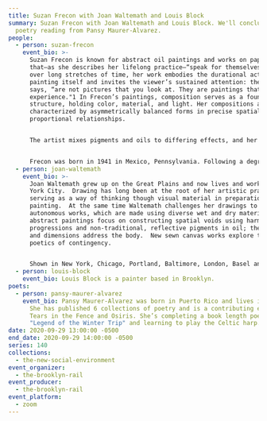 ```yaml
---
title: Suzan Frecon with Joan Waltemath and Louis Block
summary: Suzan Frecon with Joan Waltemath and Louis Block. We'll conclude with a
  poetry reading from Pansy Maurer-Alvarez.
people:
  - person: suzan-frecon
    event_bio: >-
      Suzan Frecon is known for abstract oil paintings and works on paper
      that—as she describes her lifelong practice—“speak for themselves.” Made
      over long stretches of time, her work embodies the durational activity of
      painting itself and invites the viewer’s sustained attention: these, she
      says, “are not pictures that you look at. They are paintings that you
      experience."1 In Frecon’s paintings, composition serves as a foundational
      structure, holding color, material, and light. Her compositions are
      characterized by asymmetrically balanced forms in precise spatial and
      proportional relationships. 


      The artist mixes pigments and oils to differing effects, and her almost tactile use of color and contrasting matte and shiny surfaces heightens the visual experience of her work. Colors and surfaces vary in terms of density and reflectivity, and areas in the compositions frequently shift between dark and light. Figure can become ground and ground can become figure, or as the artist prefers to define it, full and empty space.


      Frecon was born in 1941 in Mexico, Pennsylvania. Following a degree in fine arts from Pennsylvania State University in 1963, she spent three years at the École nationale supérieure des Beaux-Arts in Paris and studied paintings in museums throughout Europe.
  - person: joan-waltemath
    event_bio: >-
      Joan Waltemath grew up on the Great Plains and now lives and works in New
      York City.  Drawing has long been at the root of her artistic practice,
      serving as a way of thinking though visual material in preparation for
      painting.  At the same time Waltemath challenges her drawings to be
      autonomous works, which are made using diverse wet and dry materials.  Her
      abstract paintings focus on constructing spatial voids using harmonic
      progressions and non-traditional, reflective pigments in oil; their scale
      and dimensions address the body.  New sewn canvas works explore the
      poetics of contingency. 


      Shown in New York, Chicago, Portland, Baltimore, London, Basel and Cologne, her work is in the collections of the Museum of Modern Art, the National Gallery of Art, the Hammer Museum and the Harvard University Art Museum, among others.  She has written extensively on art and served as editor-at-large of the Brooklyn Rail since 2001. She taught at the IS Chanin School of Architecture of the Cooper Union from 1997 to 2010 and Princeton University often between 2000-9. She is currently the Director of MICA’s LeRoy E. Hoffberger School of Painting.
  - person: louis-block
    event_bio: Louis Block is a painter based in Brooklyn.
poets:
  - person: pansy-maurer-alvarez
    event_bio: Pansy Maurer-Alvarez was born in Puerto Rico and lives in Strasbourg.
      She has published 6 collections of poetry and is a contributing editor to
      Tears in the Fence and Osiris. She’s completing a book length poem,
      "Legend of the Winter Trip" and learning to play the Celtic harp.
date: 2020-09-29 13:00:00 -0500
end_date: 2020-09-29 14:00:00 -0500
series: 140
collections:
  - the-new-social-environment
event_organizer:
  - the-brooklyn-rail
event_producer:
  - the-brooklyn-rail
event_platform:
  - zoom
---
```

